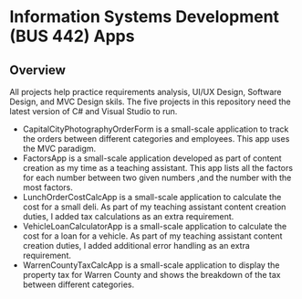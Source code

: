 # Information Systems Development (BUS 442) Apps

## Overview

All projects help practice requirements analysis, UI/UX Design, Software Design, and MVC Design skils. The five projects in this repository need the latest version of C# and Visual Studio to run.

- CapitalCityPhotographyOrderForm is a small-scale application to track the orders between different categories and employees. This app uses the MVC paradigm.
- FactorsApp is a small-scale application developed as part of content creation as my time as a teaching assistant. This app lists all the factors for each number between two given numbers ,and the number with the most factors.
- LunchOrderCostCalcApp is a small-scale application to calculate the cost for a small deli. As part of my teaching assistant content creation duties, I added tax calculations as an extra requirement.
- VehicleLoanCalculatorApp is a small-scale application to calculate the cost for a loan for a vehicle. As part of my teaching assistant content creation duties, I added additional error handling as an extra requirement.
- WarrenCountyTaxCalcApp is a small-scale application to display the property tax for Warren County and shows the breakdown of the tax between different categories.
